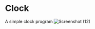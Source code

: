 # Clock
A simple clock program
![Screenshot (12)](https://user-images.githubusercontent.com/51839859/138375787-170f55f4-92ec-4e0c-ac3e-26f3db6beb01.png)
